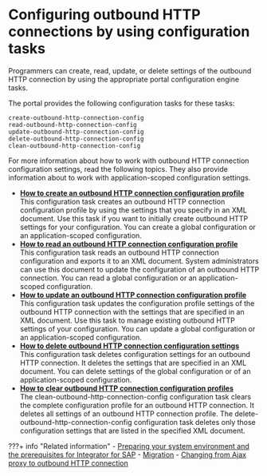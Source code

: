 # Configuring outbound HTTP connections by using configuration tasks

Programmers can create, read, update, or delete settings of the outbound HTTP connection by using the appropriate portal configuration engine tasks.

The portal provides the following configuration tasks for these tasks:

```
create-outbound-http-connection-config
read-outbound-http-connection-config
update-outbound-http-connection-config
delete-outbound-http-connection-config
clean-outbound-http-connection-config
```

For more information about how to work with outbound HTTP connection configuration settings, read the following topics. They also provide information about to work with application-scoped configuration settings.

-   **[How to create an outbound HTTP connection configuration profile](outbhttp_cfg_tsk_create.md)**  
This configuration task creates an outbound HTTP connection configuration profile by using the settings that you specify in an XML document. Use this task if you want to initially create outbound HTTP settings for your configuration. You can create a global configuration or an application-scoped configuration.
-   **[How to read an outbound HTTP connection configuration profile](outbhttp_cfg_tsk_read.md)**  
This configuration task reads an outbound HTTP connection configuration and exports it to an XML document. System administrators can use this document to update the configuration of an outbound HTTP connection. You can read a global configuration or an application-scoped configuration.
-   **[How to update an outbound HTTP connection configuration profile](outbhttp_cfg_tsk_update.md)**  
This configuration task updates the configuration profile settings of the outbound HTTP connection with the settings that are specified in an XML document. Use this task to manage existing outbound HTTP settings of your configuration. You can update a global configuration or an application-scoped configuration.
-   **[How to delete outbound HTTP connection configuration settings](outbhttp_cfg_tsk_delete.md)**  
This configuration task deletes configuration settings for an outbound HTTP connection. It deletes the settings that are specified in an XML document. You can delete settings of the global configuration or of an application-scoped configuration.
-   **[How to clear outbound HTTP connection configuration profiles](outbhttp_cfg_tsk_clear.md)**  
The clean-outbound-http-connection-config configuration task clears the complete configuration profile for an outbound HTTP connection. It deletes all settings of an outbound HTTP connection profile. The delete-outbound-http-connection-config configuration task deletes only those configuration settings that are listed in the specified XML document.


???+ info "Related information" 
    - [Preparing your system environment and the prerequisites for Integrator for SAP](https://help.hcltechsw.com/digital-experience/9.5/admin-system/sap_int_prep.html)
    - [Migration](../../../../outbound_http_connection/outbound_http_migrate.md)
    - [Changing from Ajax proxy to outbound HTTP connection](../../../../../../../deployment/manage/migrate/next_steps/enable_func_migrated_portal/mig_enable_outboundhttp.md)

